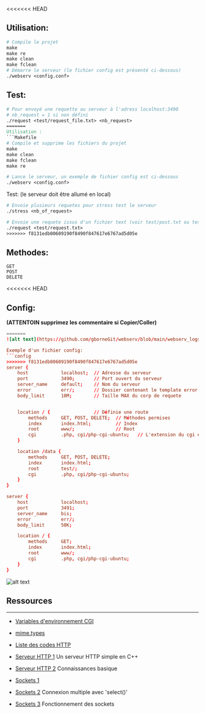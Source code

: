 <<<<<<< HEAD
## Utilisation:
```Makefile
# Compile le projet
make
make re
make clean
make fclean
# Démarre le serveur (le fichier config est présenté ci-dessous)
./webserv <config.conf>
```

## Test:
```Makefile
# Pour envoyé une requette au serveur à l'adress localhost:3490
# nb_request = 1 si non défini
./request <test/request_file.txt> <nb_request>
=======
Utilisation :
```Makefile
# Compile et supprime les fichiers du projet
make
make clean
make fclean
make re

# Lance le serveur, un exemple de fichier config est ci-dessous
./webserv <config.conf>
```

Test: (le serveur doit être allumé en local)
```Makefile
# Envoie plusieurs requetes pour stress test le serveur
./stress <nb_of_request>

# Envoie une requete issus d'un fichier text (voir test/post.txt ou test/get.txt)
./request <test/request.txt>
>>>>>>> f8131edb00609190f8490f847617e6767ad5d05e
```

## Methodes:
```
GET
POST
DELETE
```

<<<<<<< HEAD
## Config:
__(ATTENTOIN supprimez les commentaire si Copier/Coller)__
```conf
=======
![alt text](https://github.com/gborneGit/webserv/blob/main/webserv_logs.png)

Exemple d'un fichier config:
```config
>>>>>>> f8131edb00609190f8490f847617e6767ad5d05e
server {
	host			localhost;	// Adresse du serveur
	port			3490;		// Port ouvert du serveur
	server_name		default;	// Nom du serveur
	error			err/;		// Dossier contenant le template error
	body_limit		10M;		// Taille MAX du corp de requete


	location / {				// Définie une route
		methods 	GET, POST, DELETE;	// Méthodes permises
		index		index.html;			// Index
		root		www/;				// Root
		cgi			.php, cgi/php-cgi-ubuntu;	// L'extension du cgi et son chemin
	}

	location /data {
		methods 	GET, POST, DELETE;
		index		index.html;
		root		test/;
		cgi			.php, cgi/php-cgi-ubuntu;
	}
}

server {
	host			localhost;
	port			3491;
	server_name		bis;
	error			err/;
	body_limit		50K;

	location / {
		methods 	GET;
		index		index.html;
		root		www/;
		cgi			.php, cgi/php-cgi-ubuntu;
	}
}
```

![alt text](https://github.com/gborneGit/webserv/blob/main/webserv_logs.png)

## Ressources
***
* [Variables d'environnement CGI](https://fr.wikipedia.org/wiki/Variables_d%27environnement_CGI)
* [mime.types](https://github.com/nginx/nginx/blob/master/conf/mime.types)
* [Liste des codes HTTP](https://fr.wikipedia.org/wiki/Liste_des_codes_HTTP)

* [Serveur HTTP 1](https://ncona.com/2019/04/building-a-simple-server-with-cpp/) Un serveur HTTP simple en C++
* [Serveur HTTP 2](https://github.com/Dungyichao/http_server/blob/master/README.md#1-basic-knowledge-) Connaissances basique

* [Sockets 1](http://vidalc.chez.com/lf/socket.html)
* [Sockets 2](https://www.binarytides.com/multiple-socket-connections-fdset-select-linux/) Connexion multiple avec 'select()'
* [Sockets 3](https://www.ibm.com/docs/en/i/7.3?topic=programming-how-sockets-work) Fonctionnement des sockets
